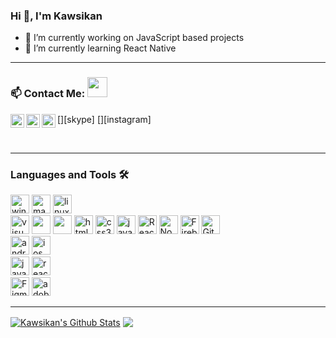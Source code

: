 ### Hi 👋, I'm Kawsikan


<!-- **Kawsikan/Kawsikan** is a ✨ _special_ ✨ repository because its `README.md` (this file) appears on your GitHub profile.
 -->

- 🔭 I’m currently working on JavaScript based projects
- 🌱 I’m currently learning React Native
<!-- - 👯 I’m looking to collaborate on ... -->
<!-- - 🤔 I’m looking for help with ... -->
<!-- - 💬 Ask me about ... -->
<!-- - 📫 How to reach me: ... -->
<!-- - 😄 Pronouns:  -->
<!-- - ⚡ Fun fact: 
 -->

---

### 📫 Contact Me: <img src="https://media.giphy.com/media/LnQjpWaON8nhr21vNW/giphy.gif" height="32">


<!-- [<img align="left" alt="Didula-Lakminda | Facebook" height="22px" src="https://img.icons8.com/fluent/240/000000/facebook-new.png"/>][facebook] -->
[<img align="left" alt="Kawsikan | LinkedIn" height="22px" src="https://img.icons8.com/fluent/240/000000/linkedin.png"/>][linkedin]
[<img align="left" alt="Kawsikan | Skype" height="22px" src="https://img.icons8.com/color/240/000000/skype--v1.png"/>][skype]
[<img align="left" alt="Kawsikan | Instagram" height="22px" src="https://img.icons8.com/fluent/240/000000/instagram-new.png"/>][instagram]
<!-- 
[<img align="left" alt="Sabesan | Facebook" height="22px" src="https://img.icons8.com/fluent/240/000000/facebook-new.png"/>][facebook]
[<img align="left" alt="Sabesan | Instagram" height="22px" src="https://img.icons8.com/fluent/240/000000/instagram-new.png"/>][instagram]
[<img align="left" alt="Sabesan | Messenger" height="22px" src="https://img.icons8.com/fluent/240/000000/facebook-messenger--v2.png"/>][messenger]
[<img align="left" alt="Sabesan | LinkedIn" height="22px" src="https://img.icons8.com/fluent/240/000000/linkedin.png"/>][linkedin]
[<img align="left" alt="Sabesan | Skype" height="22px" src="https://img.icons8.com/color/240/000000/skype--v1.png"/>][skype]
[<img align="left" alt="Sabesan | Telegram" height="22px" src="https://img.icons8.com/color/240/000000/telegram-app--v1.png"/>][telegram] -->

<br />


---

### Languages and Tools 🛠️

<p><img alt="windows" width="30px" src="https://img.icons8.com/color/240/000000/windows-10.png">
  <img alt="macos" width="30px" src="https://img.icons8.com/officel/160/000000/mac-logo.png">
  <img alt="linux" width="30px" src="https://img.icons8.com/color/96/000000/ubuntu.png">
<br />
<img alt="visual studio code" width="30px" src="https://img.icons8.com/fluent/240/000000/visual-studio-code-2019.png" />
<img width="30px" src="https://img.icons8.com/color/48/000000/pycharm.png"/>
<img width="30px" src="https://img.icons8.com/color/48/000000/intellij-idea.png"/>
<img alt="html5" width="30px" src="https://img.icons8.com/color/240/000000/html-5.png">
<img alt="css3" width="30px" src="https://img.icons8.com/color/240/000000/css3.png">
<img alt="javascript" width="30px" src="https://img.icons8.com/color/240/000000/javascript.png" />
<!-- <img alt="typescript" width="30px" src="https://img.icons8.com/color/240/000000/typescript.png"> -->
<img alt="ReactJs" width="30px" src="https://img.icons8.com/color/240/000000/react-native.png"/>
<!-- <img alt="angularjs" width="30px" src="https://img.icons8.com/color/240/000000/angularjs.png"/> -->
<!-- <img alt="vue-js" width="30px" src="https://img.icons8.com/color/240/000000/vue-js.png"/> -->
<img alt="Node.js" width="30px" src="https://img.icons8.com/color/240/000000/nodejs.png">
<img alt="Firebase" width="30px" src="https://img.icons8.com/color/240/000000/firebase.png"/>
<img alt="Git" width="30px" src="https://img.icons8.com/color/240/000000/git.png">
<br />
<img alt="android" width="30px" src="https://img.icons8.com/color/240/000000/android-os.png"/>
<img alt="ios" width="30px" src="https://img.icons8.com/color/240/000000/ios-logo.png"/>
<br />
<img alt="java" width="30px" src="https://img.icons8.com/color/240/000000/java-coffee-cup-logo--v1.png"/>
<img alt="react-native" width="30px" src="https://img.icons8.com/color/240/000000/react-native.png"/>
<!-- <img alt="flutter" width="30px" src="https://img.icons8.com/color/240/000000/flutter.png"/> -->
<!-- <img alt="swift" width="30px" src="https://img.icons8.com/color/240/000000/swift.png"/> -->
<br />
<img alt="Figma" width="30px" src="https://img.icons8.com/fluent/240/000000/figma.png"/>
<img alt="adobeXD" width="30px" src="https://img.icons8.com/color/240/000000/adobe-xd--v1.png"/>
<!-- <img alt="Sketch" width="30px" src="https://img.icons8.com/plasticine/200/000000/sketch.png"/></p> -->


---
<!-- 
[![Kawsikan's's github stats](https://github-readme-stats.vercel.app/api?username=Kawsikan)](https://github.com/Kawsikan/github-readme-stats)

[![Top Langs](https://github-readme-stats.vercel.app/api/top-langs/?username=Kawsikan)](https://github.com/Didula-Lakminda/github-readme-stats) -->

<a href="https://github-readme-stats.vercel.app/api?username=Kawsikan&show_icons=true&hide_border=true&count_private=true&include_all_commits=true&theme=default">
	<img align="center" alt="Kawsikan's Github Stats" src="https://github-readme-stats.vercel.app/api?username=Kawsikan&show_icons=true&hide_border=true&count_private=true&include_all_commits=true&theme=default" /></a>
<a href="https://github-readme-stats.vercel.app/api/top-langs/?username=Kawsikan&layout=compact&theme=default">
	<img align="center" src="https://github-readme-stats.vercel.app/api/top-langs/?username=Kawsikan&layout=compact&theme=default" />
</a>

[linkedin]: https://www.linkedin.com/in/kawsikan-kumaralingam/
<!-- [facebook]: https://www.facebook.com/dmax.lakminda/ -->
<!-- [twitter]: https://twitter.com/KKawsikan/ -->
<!-- [hackerank]: https://www.hackerrank.com/didulalakminda31

<br />
